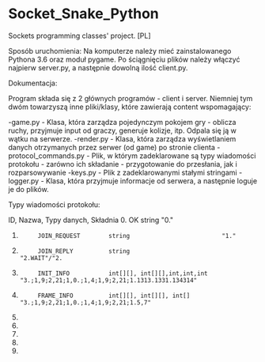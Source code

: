 # Socket_Snake_Python
Sockets programming classes' project.
[PL]

Sposób uruchomienia:
	Na komputerze należy mieć zainstalowanego Pythona 3.6 oraz moduł pygame. Po ściągnięciu plików należy włączyć
najpierw server.py, a następnie dowolną ilość client.py.


Dokumentacja:

Program składa się z 2 głównych programów - client i server.
Niemniej tym dwóm towarzyszą inne pliki/klasy, które zawierają content wspomagający:

-game.py - Klasa, która zarządza pojedynczym pokojem gry - oblicza ruchy, przyjmuje input od graczy, generuje kolizje, itp. Odpala się ją w wątku na serwerze.
-render.py - Klasa, która zarządza wyświetlaniem danych otrzymanych przez serwer (od game) po stronie clienta
-protocol_commands.py - Plik, w którym zadeklarowane są typy wiadomości protokołu - zarówno ich składanie - przygotowanie do przesłania, jak i rozparsowywanie
-keys.py - Plik z zadeklarowanymi stałymi stringami
-logger.py - Klasa, która przyjmuje informacje od serwera, a następnie loguje je do plików.

Typy wiadomości protokołu:

ID, 		Nazwa, 				Typy danych, 					Składnia
0.			OK					string 							"0."
1.			JOIN_REQUEST		string							"1."
2.			JOIN_REPLY			string							"2.WAIT"/"2.
3.			INIT_INFO			int[][], int[][],int,int,int	"3.;1,9;2,21;1,0.;1,4;1,9;2,21;1.1313.1331.134314"
4.			FRAME_INFO			int[][], int[][], int[]			"3.;1,9;2,21;1,0.;1,4;1,9;2,21;1.5,7"
5.
6.
7.
8.
9.


